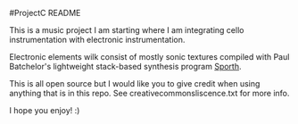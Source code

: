#ProjectC README

This is a music project I am starting where I am integrating cello instrumentation with electronic instrumentation.

Electronic elements wilk consist of mostly sonic textures compiled with Paul Batchelor's lightweight stack-based synthesis program [Sporth](https://github.com/PaulBatchelor/Sporth).

This is all open source but I would like you to give credit when using anything that is in this repo. See creativecommonsliscence.txt for more info.

I hope you enjoy! :)
